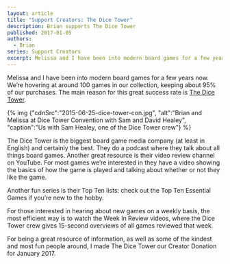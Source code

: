 ```yaml
---
layout: article
title: "Support Creators: The Dice Tower"
description: Brian supports The Dice Tower
published: 2017-01-05
authors:
  - Brian
series: Support Creators
excerpt: Melissa and I have been into mod­ern board games for a few years now. We're hov­er­ing at around 100 games in our col­lec­tion, keep­ing about 95% of our pur­chases. The main rea­son for this great suc­cess rate is The Dice Tower.
---
```

Melissa and I have been into modern board games for a few years now. We’re hovering at around 100 games in our collection, keeping about 95% of our purchases. The main reason for this great success rate is [The Dice Tower](www.dicetower.com).

{% img {"cdnSrc":"2015-06-25-dice-tower-con.jpg", "alt":"Brian and Melissa at Dice Tower Convention with Sam and David Healey", "caption":"Us with Sam Healey, one of the Dice Tower crew"} %}

The Dice Tower is the biggest board game media company (at least in English) and certainly the best. They do a podcast where they talk about all things board games. Another great resource is their video review channel on YouTube. For most games we’re interested in they have a video showing the basics of how the game is played and talking about whether or not they like the game.

Another fun series is their Top Ten lists: check out the Top Ten Essential Games if you’re new to the hobby.

For those interested in hearing about new games on a weekly basis, the most efficient way is to watch the Week In Review videos, where the Dice Tower crew gives 15-second overviews of all games reviewed that week.

For being a great resource of information, as well as some of the kindest and most fun people around, I made The Dice Tower our Creator Donation for January 2017.